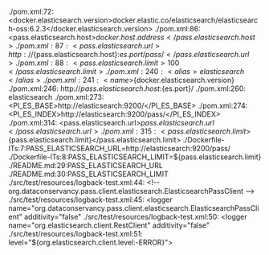 ./pom.xml:72:        <docker.elasticsearch.version>docker.elastic.co/elasticsearch/elasticsearch-oss:6.2.3</docker.elasticsearch.version>
./pom.xml:86:        <pass.elasticsearch.host>${docker.host.address}</pass.elasticsearch.host>
./pom.xml:87:        <pass.elasticsearch.url>http://${pass.elasticsearch.host}:${es.port}/pass/</pass.elasticsearch.url>
./pom.xml:88:        <pass.elasticsearch.limit>100</pass.elasticsearch.limit>
./pom.xml:240:                                    <alias>elasticsearch</alias>
./pom.xml:241:                                    <name>${docker.elasticsearch.version}</name>
./pom.xml:246:                                                <url>http://${pass.elasticsearch.host}:${es.port}/</url>
./pom.xml:260:                                            <alias>elasticsearch</alias>
./pom.xml:273:                                            <PI_ES_BASE>http://elasticsearch:9200/</PI_ES_BASE>
./pom.xml:274:                                            <PI_ES_INDEX>http://elasticsearch:9200/pass/</PI_ES_INDEX>
./pom.xml:314:                        <pass.elasticsearch.url>${pass.elasticsearch.url}</pass.elasticsearch.url>
./pom.xml:315:                        <pass.elasticsearch.limit>${pass.elasticsearch.limit}</pass.elasticsearch.limit>
./Dockerfile-ITs:7:PASS_ELASTICSEARCH_URL=http://elasticsearch:9200/pass/ \
./Dockerfile-ITs:8:PASS_ELASTICSEARCH_LIMIT=${pass.elasticsearch.limit}
./README.md:29:PASS_ELASTICSEARCH_URL
./README.md:30:PASS_ELASTICSEARCH_LIMIT
./src/test/resources/logback-test.xml:44:    <!-- org.dataconservancy.pass.client.elasticsearch.ElasticsearchPassClient -->
./src/test/resources/logback-test.xml:45:    <logger name="org.dataconservancy.pass.client.elasticsearch.ElasticsearchPassClient" additivity="false"
./src/test/resources/logback-test.xml:50:    <logger name="org.elasticsearch.client.RestClient" additivity="false"
./src/test/resources/logback-test.xml:51:            level="${org.elasticsearch.client.level:-ERROR}">
